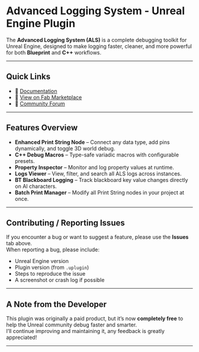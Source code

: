 # Advanced Logging System - Unreal Engine Plugin

The **Advanced Logging System (ALS)** is a complete debugging toolkit for Unreal Engine, designed to make logging faster, cleaner, and more powerful for both **Blueprint** and **C++** workflows.

---

## Quick Links
- 📘 [Documentation](https://rterofer.gitbook.io/advanced-logging-system-plugin-documentation)
- 🛒 [View on Fab Marketplace](https://fab.com/s/64efe02d3f99)
- 💬 [Community Forum](https://forums.unrealengine.com/t/advanced-logging-system-plugin/2513455)

---

## Features Overview

- **Enhanced Print String Node** – Connect any data type, add pins dynamically, and toggle 3D world debug.
- **C++ Debug Macros** – Type-safe variadic macros with configurable presets.
- **Property Inspector** – Monitor and log property values at runtime.
- **Logs Viewer** – View, filter, and search all ALS logs across instances.
- **BT Blackboard Logging** – Track blackboard key value changes directly on AI characters.
- **Batch Print Manager** – Modify all Print String nodes in your project at once.

---

## Contributing / Reporting Issues

If you encounter a bug or want to suggest a feature, please use the **Issues** tab above.  
When reporting a bug, please include:
- Unreal Engine version  
- Plugin version (from `.uplugin`)  
- Steps to reproduce the issue  
- A screenshot or crash log if possible  

---

## A Note from the Developer

This plugin was originally a paid product, but it’s now **completely free** to help the Unreal community debug faster and smarter.  
I’ll continue improving and maintaining it, any feedback is greatly appreciated!  

---
